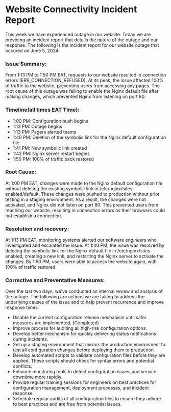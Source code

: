# Website Connectivity Incident Report #
This week we have experienced outage in our website. Today we are providing an incident
report that details the nature of the outage and our response.
The following is the incident report for our website outage that occured on June 5, 2024:

### Issue Summary: ###

From 1:13 PM to 1:50 PM EAT, requests to our website resulted in connection errors (ERR_CONNECTION_REFUSED).
At its peak, the issue affected 100% of traffic to the website, preventing users from accessing any pages.
The root cause of this outage was failing to enable the Nginx default file after making changes, which prevented Nginx
from listening on port 80.

### Timeline(all times EAT Time): ###

* 1:00 PM: Configuration push begins
* 1:13 PM: Outage begins
* 1:13 PM: Pagers alerted teams
* 1:40 PM: Deletion of the symbolic link for the Nginx default configuration file
* 1:41 PM: New symbolic link created
* 1:42 PM: Nginx server restart begins
* 1:50 PM: 100% of traffic back restored

### Root Cause: ###

At 1:00 PM EAT, changes were made to the Nginx default configuration file without deleting the existing symbolic link in
/etc/nginx/sites-enabled/default. These changes were pushed to production without prior testing in a staging environment.
As a result, the changes were not activated, and Nginx did not listen on port 80. This prevented users from reaching our website,
resulting in connection errors as their browsers could not establish a connection.

### Resolution and recovery: ###

At 1:13 PM EAT, monitoring systems alerted our software engineers who investigated and escalated the issue.
At 1:40 PM, the issue was resolved by deleting the symbolic link for the Nginx default file in /etc/nginx/sites-enabled,
creating a new link, and restarting the Nginx server to activate the changes.
By 1:50 PM, users were able to access the website again, with 100% of traffic restored.

### Corrective and Preventative Measures: ###

Over the last two days, we’ve conducted an internal review and analysis of the outage. The following are actions
we are taking to address the underlying causes of the issue and to help prevent recurrence and improve response times:

* Disable the current configuration release mechanism until safer measures are implemented. (Completed)
* Improve process for auditing all high-risk configuration options.
* Develop better mechanism for quickly delivering status notifications during incidents.
* Set up a staging environment that mirrors the production environment to test all configuration changes before deploying them to production.
* Develop automated scripts to validate configuration files before they are applied. These scripts should check for syntax errors and potential conflicts.
* Enhance monitoring tools to detect configuration issues and service downtime more rapidly.
* Provide regular training sessions for engineers on best practices for configuration management, deployment processes, and incident response.
* Schedule regular audits of all configuration files to ensure they adhere to best practices and are free from potential issues.
